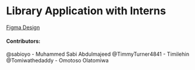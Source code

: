# Library Application with Interns

[Figma Design](https://www.figma.com/file/2RU9bTBkRkee97DHngfBrG/Library?node-id=0%3A1)

#### Contributors:
@sabioyo - Muhammed Sabi Abdulmajeed
@TimmyTurner4841 - Timilehin
@Tomiwathedaddy - Omotoso Olatomiwa
